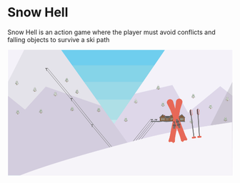 <h1> Snow Hell</h1>
<p> Snow Hell is an action game where the player must avoid conflicts and falling objects to survive a ski path</p>
<img src = "https://raw.githubusercontent.com/saramargolin/Snow-Hell/master/1_Snow%20Hell/Title%20Screen.png" >
